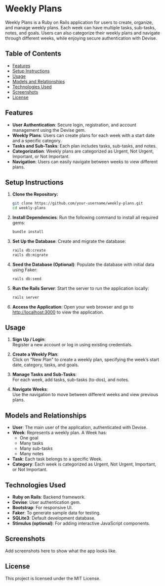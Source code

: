# Weekly Plans

Weekly Plans is a Ruby on Rails application for users to create, organize, and manage weekly plans. Each week can have multiple tasks, sub-tasks, notes, and goals. Users can also categorize their weekly plans and navigate through different weeks, while enjoying secure authentication with Devise.

## Table of Contents
- [Features](#features)
- [Setup Instructions](#setup-instructions)
- [Usage](#usage)
- [Models and Relationships](#models-and-relationships)
- [Technologies Used](#technologies-used)
- [Screenshots](#screenshots)
- [License](#license)

## Features
- **User Authentication**: Secure login, registration, and account management using the Devise gem.
- **Weekly Plans**: Users can create plans for each week with a start date and a specific category.
- **Tasks and Sub-Tasks**: Each plan includes tasks, sub-tasks, and notes.
- **Categorization**: Weekly plans are categorized as Urgent, Not Urgent, Important, or Not Important.
- **Navigation**: Users can easily navigate between weeks to view different plans.

## Setup Instructions

1. **Clone the Repository:**

    ```bash
    git clone https://github.com/your-username/weekly-plans.git
    cd weekly-plans
    ```

2. **Install Dependencies**: Run the following command to install all required gems:

    ```bash
    bundle install
    ```

3. **Set Up the Database**: Create and migrate the database:

    ```bash
    rails db:create
    rails db:migrate
    ```

4. **Seed the Database (Optional)**: Populate the database with initial data using Faker:

    ```bash
    rails db:seed
    ```

5. **Run the Rails Server**: Start the server to run the application locally:

    ```bash
    rails server
    ```

6. **Access the Application**: Open your web browser and go to [http://localhost:3000](http://localhost:3000) to view the application.

## Usage

1. **Sign Up / Login**:  
   Register a new account or log in using existing credentials.

2. **Create a Weekly Plan**:  
   Click on "New Plan" to create a weekly plan, specifying the week’s start date, category, tasks, and goals.

3. **Manage Tasks and Sub-Tasks**:  
   For each week, add tasks, sub-tasks (to-dos), and notes.

4. **Navigate Weeks**:  
   Use the navigation to move between different weeks and view previous plans.

## Models and Relationships

- **User**: The main user of the application, authenticated with Devise.
- **Week**: Represents a weekly plan. A Week has:
  - One goal
  - Many tasks
  - Many sub-tasks
  - Many notes
- **Task**: Each task belongs to a specific Week.
- **Category**: Each week is categorized as Urgent, Not Urgent, Important, or Not Important.

## Technologies Used

- **Ruby on Rails**: Backend framework.
- **Devise**: User authentication gem.
- **Bootstrap**: For responsive UI.
- **Faker**: To generate sample data for testing.
- **SQLite3**: Default development database.
- **Stimulus (optional)**: For adding interactive JavaScript components.

## Screenshots

Add screenshots here to show what the app looks like.

## License

This project is licensed under the MIT License.

